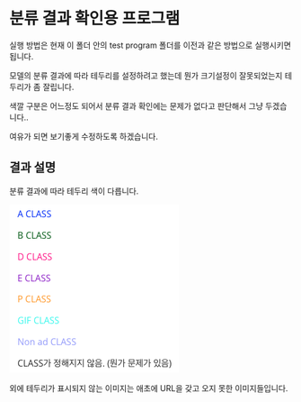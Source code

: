 # 분류 결과 확인용 프로그램

실행 방법은 현재 이 폴더 안의 test program 폴더를 이전과 같은 방법으로 실행시키면 됩니다.

모델의 분류 결과에 따라 테두리를 설정하려고 했는데 뭔가 크기설정이 잘못되었는지 테두리가 좀 잘립니다.

색깔 구분은 어느정도 되어서 분류 결과 확인에는 문제가 없다고 판단해서 그냥 두겠습니다..

여유가 되면 보기좋게 수정하도록 하겠습니다.

## 결과 설명

분류 결과에 따라 테두리 색이 다릅니다.

![test_program](../img/test_program.png)

외에 테두리가 표시되지 않는 이미지는 애초에 URL을 갖고 오지 못한 이미지들입니다.

